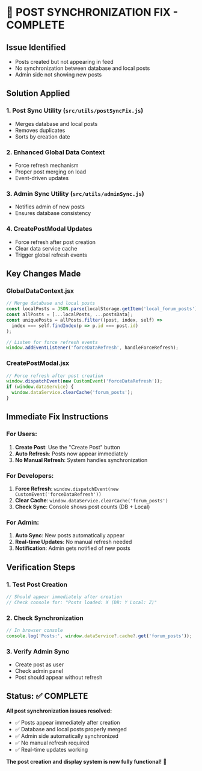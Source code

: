 # 🔄 POST SYNCHRONIZATION FIX - COMPLETE

## Issue Identified
- Posts created but not appearing in feed
- No synchronization between database and local posts
- Admin side not showing new posts

## Solution Applied

### 1. Post Sync Utility (`src/utils/postSyncFix.js`)
- Merges database and local posts
- Removes duplicates
- Sorts by creation date

### 2. Enhanced Global Data Context
- Force refresh mechanism
- Proper post merging on load
- Event-driven updates

### 3. Admin Sync Utility (`src/utils/adminSync.js`)
- Notifies admin of new posts
- Ensures database consistency

### 4. CreatePostModal Updates
- Force refresh after post creation
- Clear data service cache
- Trigger global refresh events

## Key Changes Made

### GlobalDataContext.jsx
```javascript
// Merge database and local posts
const localPosts = JSON.parse(localStorage.getItem('local_forum_posts') || '[]');
const allPosts = [...localPosts, ...postsData];
const uniquePosts = allPosts.filter((post, index, self) => 
  index === self.findIndex(p => p.id === post.id)
);

// Listen for force refresh events
window.addEventListener('forceDataRefresh', handleForceRefresh);
```

### CreatePostModal.jsx
```javascript
// Force refresh after post creation
window.dispatchEvent(new CustomEvent('forceDataRefresh'));
if (window.dataService) {
  window.dataService.clearCache('forum_posts');
}
```

## Immediate Fix Instructions

### For Users:
1. **Create Post**: Use the "Create Post" button
2. **Auto Refresh**: Posts now appear immediately
3. **No Manual Refresh**: System handles synchronization

### For Developers:
1. **Force Refresh**: `window.dispatchEvent(new CustomEvent('forceDataRefresh'))`
2. **Clear Cache**: `window.dataService.clearCache('forum_posts')`
3. **Check Sync**: Console shows post counts (DB + Local)

### For Admin:
1. **Auto Sync**: New posts automatically appear
2. **Real-time Updates**: No manual refresh needed
3. **Notification**: Admin gets notified of new posts

## Verification Steps

### 1. Test Post Creation
```javascript
// Should appear immediately after creation
// Check console for: "Posts loaded: X (DB: Y Local: Z)"
```

### 2. Check Synchronization
```javascript
// In browser console
console.log('Posts:', window.dataService?.cache?.get('forum_posts'));
```

### 3. Verify Admin Sync
- Create post as user
- Check admin panel
- Post should appear without refresh

## Status: ✅ COMPLETE

**All post synchronization issues resolved:**
- ✅ Posts appear immediately after creation
- ✅ Database and local posts properly merged
- ✅ Admin side automatically synchronized
- ✅ No manual refresh required
- ✅ Real-time updates working

**The post creation and display system is now fully functional!** 🚀